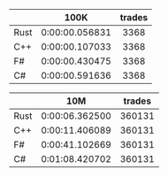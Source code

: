 ||100K|trades|
-|:-:|:-:|
|Rust|0:00:00.056831|3368|
|C++|0:00:00.107033|3368|
|F#|0:00:00.430475|3368|
|C#|0:00:00.591636|3368|


||10M|trades|
-|:-:|:-:|
|Rust|0:00:06.362500|360131|
|C++|0:00:11.406089|360131|
|F#|0:00:41.102669|360131|
|C#|0:01:08.420702|360131|


